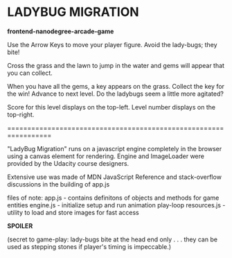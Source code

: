 LADYBUG MIGRATION
=================

**frontend-nanodegree-arcade-game**



Use the Arrow Keys to move your player figure. Avoid the lady-bugs; they bite!

Cross the grass and the lawn to jump in the water and gems will appear that you can collect.

When you have all the gems, a key appears on the grass. Collect the key for the win! Advance to next level.  Do the ladybugs seem a little more agitated?

Score for this level displays on the top-left.
Level number displays on the top-right.



=================================================================

"LadyBug Migration" runs on a javascript engine completely in the browser using a canvas element for rendering. Engine and ImageLoader were provided by the Udacity course designers.

Extensive use was made of MDN JavaScript Reference and stack-overflow discussions in the building of app.js


files of note:
app.js - contains definitons of objects and methods for game entities
engine.js - initialize setup and run animation play-loop
resources.js - utility to load and store images for fast access


**SPOILER**

(secret to game-play: lady-bugs bite at the head end only . . .
they can be used as stepping stones if player's timing is impeccable.)

